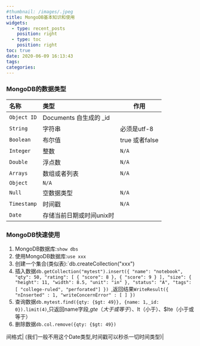 ```yaml
---
#thumbnail: /images/.jpeg
title: MongoDB基本知识和使用
widgets:
  - type: recent_posts
    position: right
  - type: toc
    position: right
toc: true
date: 2020-06-09 16:13:43
tags:
categories:
---
```


### MongoDB的数据类型

| 名称 | 类型   |  作用   |
| :--- | :----- | --- |
|`Object ID` |Documents 自生成的 _id|
|`String`| 字符串|必须是utf-8|
|`Boolean`|布尔值|true 或者false|
|`Integer`|整数 |`N/A`|
|`Double`|浮点数|`N/A`|
|`Arrays`|数组或者列表|`N/A`|
|`Object`|`N/A`|
|`Null`|空数据类型|`N/A`|
|`Timestamp`|时间戳|`N/A`|
|`Date`|存储当前日期或时间unix时|

<!-- more -->
### MongoDB快速使用

1. MongoDB数据库:`show dbs`
2. 使用MongoDB数据库:`use xxx`
3. 创建一个集合(类似表):`db.createCollection("xxx")
4. 插入数据`db.getCollection("mytest").insert({
         "name": "notebook",
         "qty": 50,
         "rating": [ { "score": 8 }, { "score": 9 } ],
         "size": { "height": 11, "width": 8.5, "unit": "in" },
         "status": "A",
         "tags": [ "college-ruled", "perforated"]
        })
`,返回结果`WriteResult({ "nInserted" : 1, "writeConcernError" : [ ] })`
5. 查询数据`db.mytest.find({qty: {$gt: 49}}, {name: 1,_id: 0}).limit(4)`,只返回name字段,$gte（大于或等于）、$lt（小于）、$lte（小于或等于）
6. 删除数据`db.col.remove({qty: {$gt: 49})`

间格式| (我们一般不用这个Date类型,时间戳可以秒杀一切时间类型)|